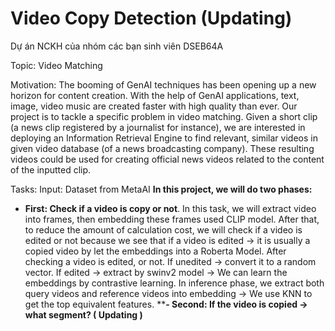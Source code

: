 # Video Copy Detection (Updating)
Dự án NCKH của nhóm các bạn sinh viên DSEB64A

Topic: Video Matching

Motivation:
The booming of GenAI techniques has been opening up a new horizon for content creation. With the
help of GenAI applications, text, image, video music are created faster with high quality than ever.
Our project is to tackle a specific problem in video matching. Given a short clip (a news clip registered by
a journalist for instance), we are interested in deploying an Information Retrieval Engine to find
relevant, similar videos in given video database (of a news broadcasting company). These resulting
videos could be used for creating official news videos related to the content of the inputted clip.

Tasks:
Input: Dataset from MetaAI
**In this project, we will do two phases:**
- **First: Check if a video is copy or not**.
In this task, we will extract video into frames, then embedding these frames used CLIP model.
After that, to reduce the amount of calculation cost, we will check if a video is edited or not because we see that if a video is edited -> it is usually a copied video by let the embeddings into a Roberta Model.
After checking a video is edited, or not. If unedited -> convert it to a random vector. If edited -> extract by swinv2 model -> We can learn the embeddings by contrastive learning. 
In inference phase, we extract both query videos and reference videos into embedding -> We use KNN to get the top equivalent features. 
****- Second: If the video is copied -> what segment? ( Updating )**
